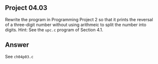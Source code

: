 ## Project 04.03
Rewrite the program in Programming Project 2 so that it prints the reversal of a three-digit number without using arithmeic to split the number into digits. Hint: See the ```upc.c``` program of Section 4.1.

## Answer
See ```ch04p03.c```
